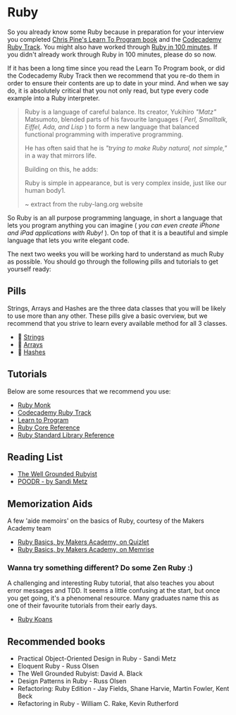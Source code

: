 # Ruby

So you already know some Ruby because in preparation for your interview you completed [Chris Pine's Learn To Program book](https://pine.fm/LearnToProgram/) and the [Codecademy Ruby Track](http://www.codecademy.com/tracks/ruby).  You might also have worked through [Ruby in 100 minutes](http://tutorials.jumpstartlab.com/projects/ruby_in_100_minutes.html).  If you didn't already work through Ruby in 100 minutes, please do so now.

If it has been a long time since you read the Learn To Program book, or did the Codecademy Ruby Track then we recommend that you re-do them in order to ensure their contents are up to date in your mind.  And when we say do, it is absolutely critical that you not only read, but type every code example into a Ruby interpreter. 

> Ruby is a language of careful balance. Its creator, Yukihiro _"Matz"_ Matsumoto, blended parts of his favourite languages ( _Perl, Smalltalk, Eiffel, Ada, and Lisp_ ) to form a new language that balanced functional programming with imperative programming.
>
> He has often said that he is _"trying to make Ruby natural, not simple,"_ in a way that mirrors life.
>
> Building on this, he adds:
>
> Ruby is simple in appearance, but is very complex inside, just like our human body1.
>
> ~ extract from the ruby-lang.org website

So Ruby is an all purpose programming language, in short a language that lets you program anything you can imagine ( _you can even create iPhone and iPad applications with Ruby!_ ). On top of that it is a beautiful and simple language that lets you write elegant code.

The next two weeks you will be working hard to understand as much Ruby as possible. You should go through the following pills and tutorials to get yourself ready:

## Pills

Strings, Arrays and Hashes are the three data classes that you will be likely to use more than any other. These pills give a basic overview, but we recommend that you strive to learn every available method for all 3 classes.

- :pill: [Strings](/pills/strings.md)
- :pill: [Arrays](/pills/arrays.md)
- :pill: [Hashes](/pills/hashes.md)

## Tutorials

Below are some resources that we recommend you use:

- [Ruby Monk](https://rubymonk.com/learning/books/1-ruby-primer/chapters/6-objects/lessons/35-introduction-to-objects)
- [Codecademy Ruby Track](http://www.codecademy.com/tracks/ruby)
- [Learn to Program](https://pine.fm/LearnToProgram/chap_00.html)
- [Ruby Core Reference](http://www.ruby-doc.org/core-2.1.2/)
- [Ruby Standard Library Reference](http://www.ruby-doc.org/stdlib-2.1.2/)

## Reading List

- [The Well Grounded Rubyist](http://pingo.edu.vn/wp-content/uploads/2014/07/The-Well-Grounded-Rubyist.pdf)
- [POODR - by Sandi Metz](http://www.poodr.com)

## Memorization Aids

A few 'aide memoirs' on the basics of Ruby, courtesy of the Makers Academy team

- [Ruby Basics, by Makers Academy, on Quizlet](http://quizlet.com/join/VctmNbYus)
- [Ruby Basics, by Makers Academy, on Memrise](http://www.memrise.com/course/357359/ruby-by-makers-academy/)

### Wanna try something different? Do some Zen Ruby :)

A challenging and interesting Ruby tutorial, that also teaches you about error messages and TDD. It seems a little confusing at the start, but once you get going, it's a phenomenal resource. Many graduates name this as one of their favourite tutorials from their early days.

- [Ruby Koans](http://rubykoans.com)

## Recommended books

- Practical Object-Oriented Design in Ruby - Sandi Metz
- Eloquent Ruby - Russ Olsen
- The Well Grounded Rubyist: David A. Black
- Design Patterns in Ruby - Russ Olsen
- Refactoring: Ruby Edition - Jay Fields, Shane Harvie, Martin Fowler, Kent Beck
- Refactoring in Ruby - William C. Rake, Kevin Rutherford
